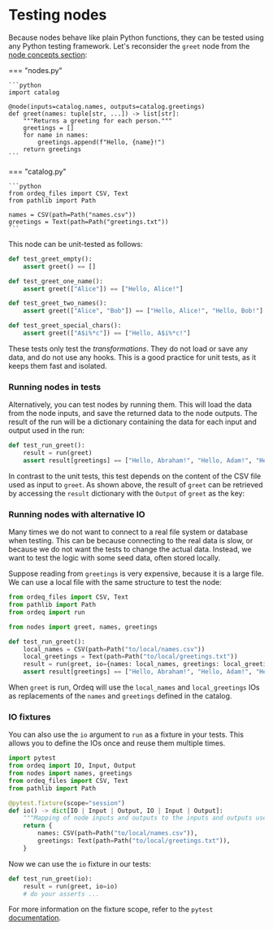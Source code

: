 # Testing nodes

Because nodes behave like plain Python functions, they can be tested using any Python testing framework.
Let's reconsider the `greet` node from the [node concepts section][concepts-node]:

=== "nodes.py"

    ```python
    import catalog

    @node(inputs=catalog.names, outputs=catalog.greetings)
    def greet(names: tuple[str, ...]) -> list[str]:
        """Returns a greeting for each person."""
        greetings = []
        for name in names:
            greetings.append(f"Hello, {name}!")
        return greetings
    ```

=== "catalog.py"

    ```python
    from ordeq_files import CSV, Text
    from pathlib import Path

    names = CSV(path=Path("names.csv"))
    greetings = Text(path=Path("greetings.txt"))
    ```

This node can be unit-tested as follows:

```python
def test_greet_empty():
    assert greet() == []

def test_greet_one_name():
    assert greet(["Alice"]) == ["Hello, Alice!"]

def test_greet_two_names():
    assert greet(["Alice", "Bob"]) == ["Hello, Alice!", "Hello, Bob!"]

def test_greet_special_chars():
    assert greet(["A$i%*c"]) == ["Hello, A$i%*c!"]
```

These tests only test the _transformations_.
They do not load or save any data, and do not use any hooks.
This is a good practice for unit tests, as it keeps them fast and isolated.

### Running nodes in tests

Alternatively, you can test nodes by running them.
This will load the data from the node inputs, and save the returned data to the node outputs.
The result of the run will be a dictionary containing the data for each input and output used in the run:

```python
def test_run_greet():
    result = run(greet)
    assert result[greetings] == ["Hello, Abraham!", "Hello, Adam!", "Hello, Azul!", ...]
```

In contrast to the unit tests, this test depends on the content of the CSV file used as input to `greet`.
As shown above, the result of `greet` can be retrieved by accessing the `result` dictionary with the `Output` of `greet` as the key:

### Running nodes with alternative IO

Many times we do not want to connect to a real file system or database when testing.
This can be because connecting to the real data is slow, or because we do not want the tests to change the actual data.
Instead, we want to test the logic with some seed data, often stored locally.

Suppose reading from `greetings` is very expensive, because it is a large file.
We can use a local file with the same structure to test the node:

```python
from ordeq_files import CSV, Text
from pathlib import Path
from ordeq import run

from nodes import greet, names, greetings

def test_run_greet():
    local_names = CSV(path=Path("to/local/names.csv"))
    local_greetings = Text(path=Path("to/local/greetings.txt"))
    result = run(greet, io={names: local_names, greetings: local_greetings})
    assert result[greetings] == ["Hello, Abraham!", "Hello, Adam!", "Hello, Azul!", ...]
```

When `greet` is run, Ordeq will use the `local_names` and `local_greetings` IOs as replacements of the `names` and `greetings` defined in the catalog.

### IO fixtures

You can also use the `io` argument to `run` as a fixture in your tests.
This allows you to define the IOs once and reuse them multiple times.

```python
import pytest
from ordeq import IO, Input, Output
from nodes import names, greetings
from ordeq_files import CSV, Text
from pathlib import Path

@pytest.fixture(scope="session")
def io() -> dict[IO | Input | Output, IO | Input | Output]:
    """Mapping of node inputs and outputs to the inputs and outputs used throughout tests."""
    return {
        names: CSV(path=Path("to/local/names.csv")),
        greetings: Text(path=Path("to/local/greetings.txt")),
    }
```

Now we can use the `io` fixture in our tests:

```python
def test_run_greet(io):
    result = run(greet, io=io)
    # do your asserts ...
```

For more information on the fixture scope, refer to the `pytest` [documentation](https://docs.pytest.org/en/stable/how-to/fixtures.html#fixture-scopes).

[concepts-node]: ../getting-started/concepts/nodes.md
